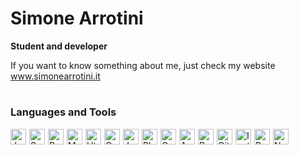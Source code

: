 # Simone Arrotini

**Student and developer**

If you want to know something about me, just check my website www.simonearrotini.it

#

### Languages and Tools
<div style="display: flex; align-items: center;">
    <img alt="Java" width="25px" style="padding-right:5px;" src="https://cdn.jsdelivr.net/gh/devicons/devicon/icons/java/java-original.svg"/>
    <img alt="Spring" width="25px" style="padding-right:5px;" src="https://cdn.jsdelivr.net/gh/devicons/devicon/icons/spring/spring-original.svg"/>
    <img alt="Python" width="25px" style="padding-right:5px;" src="https://cdn.jsdelivr.net/gh/devicons/devicon/icons/python/python-original.svg"/>
    <img alt="MySql" width="25px" style="padding-right:5px;" src="https://cdn.jsdelivr.net/gh/devicons/devicon/icons/mysql/mysql-original.svg"/>
    <img alt="Html" width="25px" style="padding-right:5px;" src="https://cdn.jsdelivr.net/gh/devicons/devicon/icons/html5/html5-original.svg"/>
    <img alt="Css" width="25px" style="padding-right:5px;" src="https://cdn.jsdelivr.net/gh/devicons/devicon/icons/css3/css3-original.svg"/>
    <img alt="Javascript" width="25px" style="padding-right:5px;" src="https://cdn.jsdelivr.net/gh/devicons/devicon/icons/javascript/javascript-original.svg"/>
    <img alt="Php" width="25px" style="padding-right:5px;" src="https://cdn.jsdelivr.net/gh/devicons/devicon/icons/php/php-original.svg"/>
    <img alt="C" width="25px" style="padding-right:5px;" src="https://cdn.jsdelivr.net/gh/devicons/devicon/icons/c/c-original.svg"/>
    <img alt="Apache" width="25px" style="padding-right:5px;" src="https://cdn.jsdelivr.net/gh/devicons/devicon/icons/apache/apache-original.svg"/>
    <img alt="Bootstrap" width="25px" style="padding-right:5px;" src="https://cdn.jsdelivr.net/gh/devicons/devicon/icons/bootstrap/bootstrap-original.svg"/>
    <img alt="Git" width="25px" style="padding-right:5px;" src="https://cdn.jsdelivr.net/gh/devicons/devicon/icons/git/git-original.svg"/>
    <img alt="Ionic" width="25px" style="padding-right:5px;" src="https://cdn.jsdelivr.net/gh/devicons/devicon/icons/ionic/ionic-original.svg"/>
    <img alt="React" width="25px" style="padding-right:5px;" src="https://cdn.jsdelivr.net/gh/devicons/devicon/icons/react/react-original.svg"/>
    <img alt="Npm" width="25px" style="padding-right:5px;" src="https://cdn.jsdelivr.net/gh/devicons/devicon/icons/npm/npm-original-wordmark.svg"/>
</div>

<!--
#

![Simone's GitHub stats](https://github-readme-stats.vercel.app/api?username=simonearrotini&theme=shadow_green_icons=true)
-->
